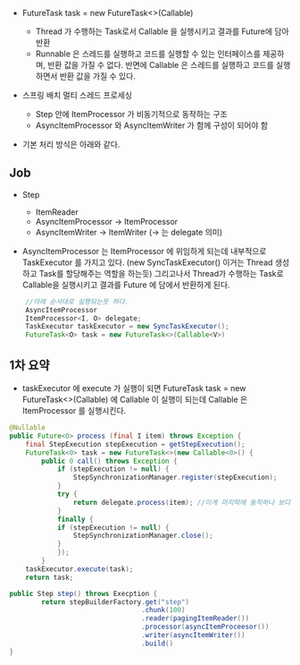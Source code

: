 - FutureTask<O> task = new FutureTask<>(Callable<V>)
    - Thread 가 수행하는 Task로서 Callable 을 실행시키고 결과를 Future<V>에 담아 반환
    - Runnable 은 스레드를 실행하고 코드를 실행할 수 있는 인터페이스를 제공하며, 반환 값을 가질 수 없다. 반면에 Callable 은 스레드를 실행하고 코드를 실행하면서 반환 값을 가질 수 있다. 

- 스프링 배치 멀티 스레드 프로세싱
    - Step 안에 ItemProcessor 가 비동기적으로 동작하는 구조 
    - AsyncItemProcessor 와 AsyncItemWriter 가 함께 구성이 되어야 함

- 기본 처리 방식은 아래와 같다. 

## Job
- Step
    - ItemReader
    - AsyncItemProcessor -> ItemProcessor
    - AsyncItemWriter -> ItemWriter 
(-> 는 delegate 의미)

- AsyncItemProcessor 는 ItemProcessor 에 위임하게 되는데 내부적으로 TaskExecutor 를 가지고 있다. (new SyncTaskExecutor() 이거는 Thread 생성하고 Task를 할당해주는 역할을 하는듯) 그리고나서 Thread가 수행하는 Task로 Callable을 실행시키고 결과를 Future<V> 에 담에서 반환하게 된다. 

```java
    //아래 순서대로 실행되는듯 하다. 
    AsyncItemProcessor
    ItemProcessor<I, O> delegate;
    TaskExecutor taskExecutor = new SyncTaskExecutor(); 
    FutureTask<O> task = new FutureTask<>(Callable<V>)
```

## 1차 요약
- taskExecutor 에 execute 가 실행이 되면 FutureTask<O> task = new FutureTask<>(Callable<V>) 에 Callable 이 실행이 되는데 Callable 은 ItemProcessor 를 실행시킨다. 

```java
@Nullable
public Future<0> process (final I item) throws Exception {
    final StepExecution stepExecution = getStepExecution(); 
    FutureTask<0> task = new FutureTask<>(new Callable<0>() { 
        public 0 call() throws Exception {
            if (stepExecution != null) {
                StepSynchronizationManager.register(stepExecution);
            }
            try {
                return delegate.process(item); //이게 마지막에 동작하나 보다. 
            }
            finally {
            if (stepExecution != null) {
                StepSynchronizationManager.close();
            }
            });
        }
    taskExecutor.execute(task);
    return task;
```

```java
public Step step() throws Execption {
        return stepBuilderFactory.get("step")
                                 .chunk(100)
                                 .reader(pagingItemReader())
                                 .processor(asyncItemProceesor())
                                 .writer(asyncItemWriter())
                                 .build()
}
```
